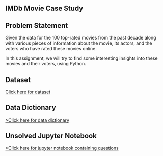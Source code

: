 ## IMDb Movie Case Study

## Problem Statement
Given the data for the 100 top-rated movies from the past decade along with various pieces of information about the movie, its actors, and the voters who have rated these movies online.

In this assignment, we will try to find some interesting insights into these movies and their voters, using Python.

## Dataset
<a href="">Click here for dataset</a>

## Data Dictionary
<a href="">>Click here for data dictionary</a>

## Unsolved Jupyter Notebook
<a href="">>Click here for jupyter notebook containing questions</a>
